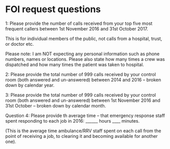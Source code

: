 # FOI request questions

1: Please provide the number of calls received from your top five most frequent callers between 1st November 2016 and 31st October 2017. 

This is for individual members of the public, not calls from a hospital, trust, or doctor etc.  

Please note: I am NOT expecting any personal information such as phone numbers, names or locations. Please also state how many times a crew was dispatched and how many times the patient was taken to hospital. 

2: Please provide the total number of 999 calls received by your control room (both answered and un-answered) between 2014 and 2016 – broken down by calendar year. 

3: Please provide the total number of 999 calls received by your control room (both answered and un-answered) between 1st November 2016 and 31st October – broken down by calendar month. 

Question 4: Please provide th average time – that emergency response staff spent responding to each job in 2016: ______ hours ____ minutes.

(This is the average time ambulance/RRV staff spent on each call from the point of receiving a job, to clearing it and becoming available for another one).
